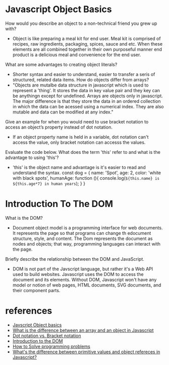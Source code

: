 # Javascript Object Basics

How would you describe an object to a non-technical friend you grew up with?
- Object is like preparing a meal kit for end user. Meal kit is comprised of recipes, raw ingredients, packaging, spices, sauce and etc. When these elements are all combined together in their own purposeful manner end product is a delicious meal and convenience for the end user.

What are some advantages to creating object literals?
- Shorter syntax and easier to understand, easier to transfer a seris of structured, related data items.
How do objects differ from arrays?
- "Objects are mutalbe data structure in javascript which is used to represent a 'thing'. It stores the data in key value pair and they key can be anythingn except for undefined. Arrays are objects only in javascript. The major difference is that they store the data in an ordered collection in which the data can be acessed using a numerical index. They are also mutable and data can be modified at any index."

Give an example for when you would need to use bracket notation to access an object’s property instead of dot notation.
- If an object property name is held in a variable, dot notation can't access the value, only bracket notation can accesss the values. 

Evaluate the code below. What does the term 'this' refer to and what is the advantage to using 'this'?
- 'this' is the object name and advantage is it's easier to read and understand the syntax.
const dog = {
  name: 'Spot',
  age: 2,
  color: 'white with black spots',
  humanAge: function (){
    console.log(`${this.name} is ${this.age*7} in human years`);
  }
}

# Introduction To The DOM

What is the DOM?
- Document object model is a programming interface for web documents. It represents the page so that programs can change th edocument structure, style, and content. The Dom represents the document as nodes and objects; that way, programming languages can interact with the page.

Briefly describe the relationship between the DOM and JavaScript.
- DOM is not part of the Javscript language, but rather it's a Web API used to build websites. Javascript uses the DOM to access the document and its elements. Without DOM, Javascript won't have any model or notion of web pages, HTML documents, SVG documents, and their component parts.

# references
- [Javscript Object basics](https://developer.mozilla.org/en-US/docs/Learn/JavaScript/Objects/Basics)
- [What is the difference between an array and an object in Javascript](https://learnersbucket.com/examples/array/what-is-the-difference-between-an-array-and-an-object-in-javascript/)
- [Dot notation vs. Bracket notation](https://codeburst.io/javascript-quickie-dot-notation-vs-bracket-notation-333641c0f781)
- [Introduction to the DOM](https://developer.mozilla.org/en-US/docs/Web/API/Document_Object_Model/Introduction)
- [How to Solve programming problems](https://simpleprogrammer.com/solving-problems-breaking-it-down/)
- [What's the difference between primitive values and object refereces in Javascript?](https://betterprogramming.pub/intermediate-javascript-whats-the-difference-between-primitive-values-and-object-references-e863d70677b)
